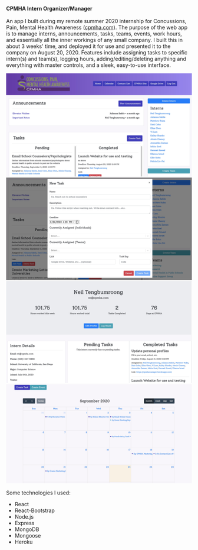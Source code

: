 **CPMHA Intern Organizer/Manager**
<br> <br>
An app I built during my remote summer 2020 internship for Concussions, Pain, Mental Health Awareness ([cpmha.com](http://cpmha.com/)). The purpose of the web app is to manage interns, announcements, tasks, teams, events, work hours, and essentially all the inner workings of any small company. I built this in about 3 weeks' time, and deployed it for use and presented it to the company on August 20, 2020. Features include assigning tasks to specific intern(s) and team(s), logging hours, adding/editing/deleting anything and everything with master controls, and a sleek, easy-to-use interface. 

![CPMHA1](/README-images/CPMHA1.jpg)
![CPMHA2](/README-images/CPMHA2.jpg)
![CPMHA3](/README-images/CPMHA3.jpg)
![CPMHA4](/README-images/CPMHA4.jpg)

Some technologies I used:
* React
* React-Bootstrap
* Node.js
* Express
* MongoDB
* Mongoose
* Heroku
